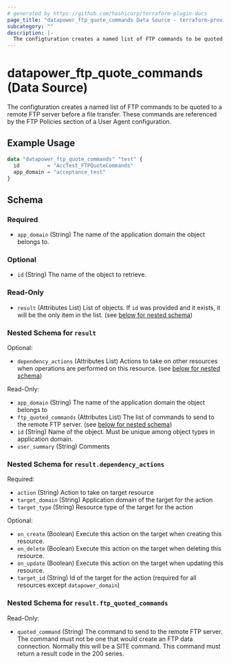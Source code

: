 ```yaml
---
# generated by https://github.com/hashicorp/terraform-plugin-docs
page_title: "datapower_ftp_quote_commands Data Source - terraform-provider-datapower"
subcategory: ""
description: |-
  The configturation creates a named list of FTP commands to be quoted to a remote FTP server before a file transfer. These commands are referenced by the FTP Policies section of a User Agent configuration.
---
```


# datapower_ftp_quote_commands (Data Source)

The configturation creates a named list of FTP commands to be quoted to a remote FTP server before a file transfer. These commands are referenced by the FTP Policies section of a User Agent configuration.

## Example Usage

```terraform
data "datapower_ftp_quote_commands" "test" {
  id         = "AccTest_FTPQuoteCommands"
  app_domain = "acceptance_test"
}
```

<!-- schema generated by tfplugindocs -->
## Schema

### Required

- `app_domain` (String) The name of the application domain the object belongs to.

### Optional

- `id` (String) The name of the object to retrieve.

### Read-Only

- `result` (Attributes List) List of objects. If `id` was provided and it exists, it will be the only item in the list. (see [below for nested schema](#nestedatt--result))

<a id="nestedatt--result"></a>
### Nested Schema for `result`

Optional:

- `dependency_actions` (Attributes List) Actions to take on other resources when operations are performed on this resource. (see [below for nested schema](#nestedatt--result--dependency_actions))

Read-Only:

- `app_domain` (String) The name of the application domain the object belongs to
- `ftp_quoted_commands` (Attributes List) The list of commands to send to the remote FTP server. (see [below for nested schema](#nestedatt--result--ftp_quoted_commands))
- `id` (String) Name of the object. Must be unique among object types in application domain.
- `user_summary` (String) Comments

<a id="nestedatt--result--dependency_actions"></a>
### Nested Schema for `result.dependency_actions`

Required:

- `action` (String) Action to take on target resource
- `target_domain` (String) Application domain of the target for the action
- `target_type` (String) Resource type of the target for the action

Optional:

- `on_create` (Boolean) Execute this action on the target when creating this resource.
- `on_delete` (Boolean) Execute this action on the target when deleting this resource.
- `on_update` (Boolean) Execute this action on the target when updating this resource.
- `target_id` (String) Id of the target for the action (required for all resources except `datapower_domain`)


<a id="nestedatt--result--ftp_quoted_commands"></a>
### Nested Schema for `result.ftp_quoted_commands`

Read-Only:

- `quoted_command` (String) The command to send to the remote FTP server. The command must not be one that would create an FTP data connection. Normally this will be a SITE command. This command must return a result code in the 200 series.
